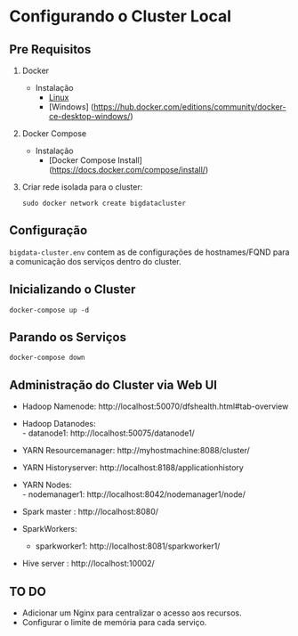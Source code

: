 # Configurando o Cluster Local

## Pre Requisitos

1. Docker
   - Instalação 
     - [Linux](https://docs.docker.com/engine/installation/linux/docker-ce)
     - [Windows] (https://hub.docker.com/editions/community/docker-ce-desktop-windows/)
2. Docker Compose
   - Instalação
     - [Docker Compose Install] (https://docs.docker.com/compose/install/)
3. Criar rede isolada para o cluster:

   `sudo docker network create bigdatacluster`

## Configuração 

`bigdata-cluster.env` contem as de configurações de hostnames/FQND para a comunicação dos serviços dentro do cluster.

## Inicializando o Cluster

`docker-compose up -d`

## Parando os Serviços

`docker-compose down`

## Administração do Cluster via Web UI

- Hadoop Namenode: http://localhost:50070/dfshealth.html#tab-overview
- Hadoop Datanodes:    
      - datanode1: http://localhost:50075/datanode1/


- YARN Resourcemanager: http://myhostmachine:8088/cluster/    
- YARN Historyserver: http://localhost:8188/applicationhistory  
- YARN Nodes:   
      - nodemanager1: http://localhost:8042/nodemanager1/node/


- Spark master : http://localhost:8080/  
- SparkWorkers:
     - sparkworker1: http://localhost:8081/sparkworker1/
    
- Hive server : http://localhost:10002/

## TO DO

- Adicionar um Nginx para centralizar o acesso aos recursos.
- Configurar o limite de memória para cada serviço.
